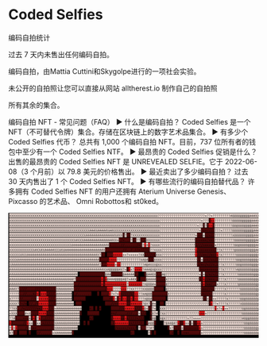 # Coded Selfies

编码自拍统计

过去 7 天内未售出任何编码自拍。

编码自拍，由Mattia Cuttini和Skygolpe进行的一项社会实验。

未公开的自拍照让您可以直接从网站 alltherest.io 制作自己的自拍照

所有其余的集合。

编码自拍 NFT - 常见问题（FAQ）
▶ 什么是编码自拍？
Coded Selfies 是一个 NFT（不可替代令牌）集合。存储在区块链上的数字艺术品集合。
▶ 有多少个 Coded Selfies 代币？
总共有 1,000 个编码自拍 NFT。目前，737 位所有者的钱包中至少有一个 Coded Selfies NTF。
▶ 最昂贵的 Coded Selfies 促销是什么？
出售的最昂贵的 Coded Selfies NFT 是 UNREVEALED SELFIE。它于 2022-06-08（3 个月前）以 79.8 美元的价格售出。
▶ 最近卖出了多少编码自拍？
过去 30 天内售出了 1 个 Coded Selfies NFT。
▶ 有哪些流行的编码自拍替代品？
许多拥有 Coded Selfies NFT 的用户还拥有 Aterium Universe Genesis、 Pixcasso 的艺术品、 Omni Robottos和 st0ked。

![unnamed](unnamed.png)
